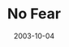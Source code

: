 ---
layout: message
category: message
series: "Fear Factor"
title: "No Fear"
date: 2003-10-04
message_id: 203
---